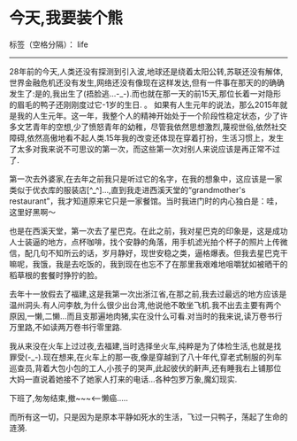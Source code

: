 ﻿# 今天,我要装个熊

标签（空格分隔）： life

---
28年前的今天,人类还没有探测到引入波,地球还是绕着太阳公转,苏联还没有解体,世界金融危机还没有发生,网络还没有像现在这样发达,但有一件事在那天的的确确发生了:是的,我出生了(捂脸逃...-_-).而也就在那一天的前15天,那位长着一对隐形的眉毛的鸭子还刚刚度过它-1岁的生日.
。
如果有人生元年的说法，那么2015年就是我的人生元年。这一年，我整个人的精神开始处于一个阶段性稳定状态，少了许多文艺青年的空想,少了愤怒青年的幼稚，尽管我依然思想激烈,蔑视世俗,依然社交障碍,依然高傲地看不起人类.15年我的改变还体现在穿着打扮，生活习惯上，发生了太多对我来说不可思议的第一次，而这些第一次对别人来说应该是再正常不过了.

第一次去外婆家,在去年之前我只是听过它的名字，在我的想象中，这应该是一家类似于优衣库的服装店[^_^]...,直到我走进西溪天堂的“grandmother's restaurant”，我才知道原来它只是一家餐馆。当时我进门时的内心独白是：哇，这里好黑啊～

也是在西溪天堂，第一次去了星巴克。在此之前，我对星巴克的印象是，这是成功人士装逼的地方，点杯咖啡，找个安静的角落，用手机滤光拍个杯子的照片上传微信，配几句不知所云的话，岁月静好，现世安稳之类，逼格爆表。但我去星巴克干嘛呢，我饿，我是去吃饭的，我到现在也忘不了在那里我艰难地咀嚼犹如被晒干的稻草根的套餐时狰狞的脸。

去年十一放假去了福建,这是我第一次出浙江省,在那之前,我去过最远的地方应该是温州洞头.有人问李敖,为什么很少出台湾,他说他不敢坐飞机.我不出去主要有两个原因,一懒,二懒...而且支那遍地肉猪,实在没什么可看.对当时的我来说,读万卷书行万里路,不如读两万卷书行零里路.

我从来没在火车上过过夜,去福建,当时选择坐火车,纯粹是为了体检生活,也就是找罪受(-_-).现在想来,在火车上的那一夜,像是穿越到了八十年代,穿老式制服的列车巡查员,背着大包小包的工人,小孩子的哭声,此起彼伏的鼾声,还有睡我右上铺那位大妈一直说着她接不了她家人打来的电话...各种包罗万象,魔幻现实.

下班了,匆匆结束,撤~~~<--懒癌.....

而所有这一切，只是因为是原本平静如死水的生活，飞过一只鸭子，荡起了生命的涟漪.




